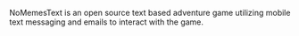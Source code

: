 NoMemesText is an open source text based adventure game utilizing mobile text messaging and emails to interact with the game.